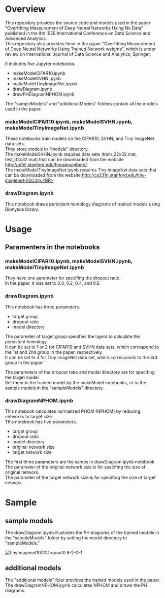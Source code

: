 # Overview
This repository provides the source code and models used in the paper "Overfitting Measurement of Deep Neural Networks Using No Data" published in the 8th IEEE International Conference on Data Science and Advanced Analytics.<BR>
This repository also provides them in the paper "Overfitting Measurement of Deep Neural Networks Using Trained Network weights", which is under review on International Journal of Data Science and Analytics, Springer.

It includes five Jupyter notebooks. 
* makeModelCIFAR10.ipynb
* makeModelSVHN.ipynb
* makeModelTinyImageNet.ipynb
* drawDiagram.ipynb
* drawPHDiagramNPHOM.ipynb

The "sampleModels" and "additionalModels" folders contain all the models used in the paper.

### makeModelCIFAR10.ipynb, makeModelSVHN.ipynb, makeModelTinyImageNet.ipynb
These notebooks train models on the CIFAR10, SVHN, and Tiny ImageNet data sets.<BR>
They store models to "models" directory.<BR>
The makeModelSVHN.ipynb requires data sets (train_32x32.mat, test_32x32.mat) that can be downloaded from the website
http://ufldl.stanford.edu/housenumbers/. <BR>
The makeModelTinyImageNet.ipynb requires Tiny ImageNet data sets that can be downloaded from the website http://cs231n.stanford.edu/tiny-imagenet-200.zip.<BR>

### drawDiagram.ipynb
This notebook draws persistent homology diagrams of trained models using Dionysus library.<BR>

# Usage

## Paramenters in the notebooks 

### makeModelCIFAR10.ipynb, makeModelSVHN.ipynb, makeModelTinyImageNet.ipynb

They have one parameter for specifing the dropout ratio.<BR>
In the paper, it was set to 0.0, 0.2, 0.4, and 0.6.<BR>

### drawDiagram.ipynb

This notebook has three parameters.<BR>
* target group
* dropout ratio
* model directory

The parameter of target group specifies the layers to calculate the persistent homology.<BR>
It can be set to 1 or 2 for CIFAR10 and SVHN data sets, which correspond to the 1st and 2nd group in the paper, respectively.<BR>
It can be set to 3 for Tiny ImageNet data set, which corresponds to the 3rd group in the paper.<BR>

The parameters of the dropout ratio and model directory are for specifing the target model.<BR>
Set them to the trained model by the makeModel notebooks, or to the sample models in the "sampleModels" directory.

### drawDiagramNPHOM.ipynb

This notebook calculates normalized PHOM (NPHOM) by reducing networks to target size.<BR>
This notebook has five parameters.<BR>
* target group
* dropout ratio
* model directory
* original network size
* target network size

The first three parameters are the sames in drawDiagram.ipynb notebook.<BR>
The parameter of the original network size is for specifing the size of original network.<BR>
The parameter of the target network size is for specifing the size of target network.<BR>

# Sample

## sample models

The drawDiagram.ipynb illustrates the PH diagrams of the trained models in the "sampleModels" folder by setting the model directory to "sampleModels."<BR>

![tinyImagenet1000Dropout0 6-2-0-1](https://user-images.githubusercontent.com/61130343/127968734-08e08268-7fd2-4326-841d-0dfbe4ecd76d.png)

## additional models
The "additional models" foler provides the trained models used in the paper. 
The drawDiagramNPHOM.ipynb calculates NPHOM and draws the PH diagrams.

